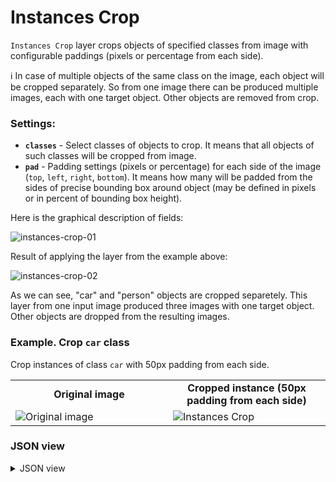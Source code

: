 # Instances Crop

`Instances Crop` layer crops objects of specified classes from image with configurable paddings (pixels or percentage from each side).

ℹ️ In case of multiple objects of the same class on the image, each object will be cropped separately. 
So from one image there can be produced multiple images, each with one target object. Other objects are removed from crop.

### Settings:

- **`classes`** - Select classes of objects to crop. It means that all objects of such classes will be cropped from image.
- **`pad`** - Padding settings (pixels or percentage) for each side of the image (`top`, `left`, `right`, `bottom`). It means how many will be padded from the sides of precise bounding box around object (may be defined in pixels or in percent of bounding box height).

Here is the graphical description of fields:

![instances-crop-01](https://github.com/supervisely-ecosystem/ml-nodes/assets/79905215/34a47747-a1f8-4a45-8967-087759179048)

Result of applying the layer from the example above:

![instances-crop-02](https://github.com/supervisely-ecosystem/ml-nodes/assets/79905215/01df02e3-7076-4961-bf81-7520d2929dba)

As we can see, "car" and "person" objects are cropped separetely. This layer from one input image produced three images with one target object. Other objects are dropped from the resulting images.


### Example. Crop `car` class

Crop instances of class `car` with 50px padding from each side.

<table>
<tr>
<td style="text-align:center; width:50%"><strong>Original image</strong></td>
<td style="text-align:center; width:50%"><strong>Cropped instance (50px padding from each side)</strong></td>
</tr>
<tr>
<td> <img src="https://github.com/supervisely-ecosystem/ml-nodes/assets/79905215/07b8e241-3733-4ef3-be21-506cc027c7b2" alt="Original image" /> </td>
<td> <img src="https://github.com/supervisely-ecosystem/ml-nodes/assets/79905215/3693d57d-b127-4825-afba-7a4f7a389e5c" alt="Instances Crop" /> </td>
</tr>
</table>

### JSON view

<details>
  <summary>JSON view</summary>
<pre>
{
  "action": "instances_crop",
  "src": ["$data_5"],
  "dst": "$instances_crop_6",
  "settings": {
    "classes": ["car"],
    "pad": {
      "sides": {
        "top": "50px",
        "left": "50px",
        "right": "50px",
        "bottom": "50px"
      }
    }
  }
}
</pre>
</details>
